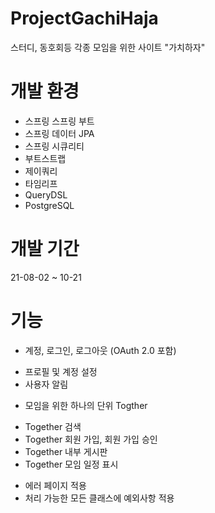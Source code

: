 # ProjectGachiHaja
스터디, 동호회등 각종 모임을 위한 사이트 "가치하자"

# 개발 환경
* 스프링 스프링 부트
* 스프링 데이터 JPA 
* 스프링 시큐리티
* 부트스트랩 
* 제이쿼리 
* 타임리프
* QueryDSL 
* PostgreSQL

# 개발 기간
21-08-02 ~ 10-21

# 기능
* 계정, 로그인, 로그아웃 (OAuth 2.0 포함)
- 프로필 및 계정 설정
- 사용자 알림
* 모임을 위한 하나의 단위 Togther
- Together 검색
- Together 회원 가입, 회원 가입 승인
- Together 내부 게시판
- Together 모임 일정 표시
* 에러 페이지 적용
* 처리 가능한 모든 클래스에 예외사항 적용
